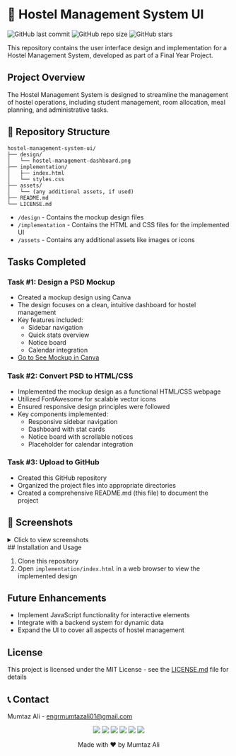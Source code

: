 # 🚀 Hostel Management System UI

![GitHub last commit](https://img.shields.io/github/last-commit/engrmumtazali0112/Digital_Empowerment_Pakistan_Internships)
![GitHub repo size](https://img.shields.io/github/repo-size/engrmumtazali0112/Digital_Empowerment_Pakistan_Internships)
![GitHub stars](https://img.shields.io/github/stars/engrmumtazali0112/Digital_Empowerment_Pakistan_Internships?style=social)

This repository contains the user interface design and implementation for a Hostel Management System, developed as part of a Final Year Project.

## Project Overview

The Hostel Management System is designed to streamline the management of hostel operations, including student management, room allocation, meal planning, and administrative tasks.
## 📁 Repository Structure
```
hostel-management-system-ui/
├── design/
│   └── hostel-management-dashboard.png
├── implementation/
│   ├── index.html
│   └── styles.css
├── assets/
│   └── (any additional assets, if used)
├── README.md
└── LICENSE.md
```
- `/design` - Contains the mockup design files
- `/implementation` - Contains the HTML and CSS files for the implemented UI
- `/assets` - Contains any additional assets like images or icons

## Tasks Completed

### Task #1: Design a PSD Mockup

- Created a mockup design using Canva
- The design focuses on a clean, intuitive dashboard for hostel management
- Key features included:
  - Sidebar navigation
  - Quick stats overview
  - Notice board
  - Calendar integration
- [Go to See Mockup in Canva](https://www.canva.com/design/DAGUMpe0Gac/Neps8dKa96nJ6SWLYrqOjQ/view?utm_content=DAGUMpe0Gac&utm_campaign=designshare&utm_medium=link&utm_source=editor)


### Task #2: Convert PSD to HTML/CSS

- Implemented the mockup design as a functional HTML/CSS webpage
- Utilized FontAwesome for scalable vector icons
- Ensured responsive design principles were followed
- Key components implemented:
  - Responsive sidebar navigation
  - Dashboard with stat cards
  - Notice board with scrollable notices
  - Placeholder for calendar integration

### Task #3: Upload to GitHub

- Created this GitHub repository
- Organized the project files into appropriate directories
- Created a comprehensive README.md (this file) to document the project
## 📸 Screenshots

<details>
<summary>Click to view screenshots</summary>

![Dashboard](https://github.com/user-attachments/assets/826d05aa-1f70-44a3-a4c0-5b06e6f33192)

![HTML and CSS Implementation](https://github.com/user-attachments/assets/bb67027b-0b2d-4440-9b13-f5ce570ea42c)


</details>
## Installation and Usage

1. Clone this repository
2. Open `implementation/index.html` in a web browser to view the implemented design


## Future Enhancements

- Implement JavaScript functionality for interactive elements
- Integrate with a backend system for dynamic data
- Expand the UI to cover all aspects of hostel management



## License

This project is licensed under the MIT License - see the [LICENSE.md](LICENSE.md) file for details

## 📞 Contact

Mumtaz Ali - [engrmumtazali01@gmail.com](mailto:engrmumtazali01@gmail.com)

<p align="center">
  <a href="mailto:engrmumtazali01@gmail.com"><img src="https://img.shields.io/badge/Email-D14836?style=for-the-badge&logo=gmail&logoColor=white"/></a>
  <a href="https://www.linkedin.com/in/mumtaz-ali"><img src="https://img.shields.io/badge/LinkedIn-0077B5?style=for-the-badge&logo=linkedin&logoColor=white"/></a>
  <a href="https://www.instagram.com/its_maliyzi"><img src="https://img.shields.io/badge/Instagram-E4405F?style=for-the-badge&logo=instagram&logoColor=white"/></a>
  <a href="https://x.com/mumtazali1223/status/1846913595021328672?s=51"><img src="https://img.shields.io/badge/X-1DA1F2?style=for-the-badge&logo=x&logoColor=white"/></a>
  <a href="https://discord.gg/DZgwHzEb"><img src="https://img.shields.io/badge/Discord-7289DA?style=for-the-badge&logo=discord&logoColor=white"/></a>
  <a href="https://wa.me/923476338292" target="_blank"><img src="https://img.shields.io/badge/WhatsApp-25D366?style=for-the-badge&logo=whatsapp&logoColor=white"/></a>
</p>

<p align="center">Made with ❤️ by Mumtaz Ali</p>
